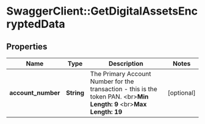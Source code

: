 # SwaggerClient::GetDigitalAssetsEncryptedData

## Properties
Name | Type | Description | Notes
------------ | ------------- | ------------- | -------------
**account_number** | **String** | The Primary Account Number for the transaction - this is the token PAN. &lt;br&gt;__Min Length: 9__ &lt;br&gt;__Max Length: 19__  | [optional] 


